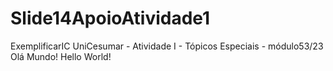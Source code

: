 # Slide14ApoioAtividade1
ExemplificarIC
UniCesumar - Atividade I - Tópicos Especiais - módulo53/23
Olá Mundo!
Hello World!
